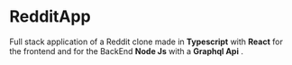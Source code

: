 # RedditApp

Full stack application of a Reddit clone made in **Typescript** with **React** for the frontend and for the BackEnd **Node Js** with a **Graphql Api** .
